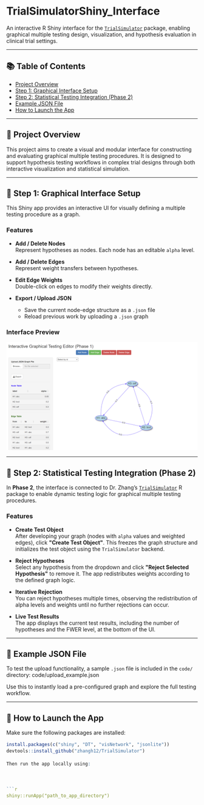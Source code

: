 # TrialSimulatorShiny_Interface

An interactive R Shiny interface for the [`TrialSimulator`](https://github.com/zhangh12/TrialSimulator) package, enabling graphical multiple testing design, visualization, and hypothesis evaluation in clinical trial settings.

---

## 📚 Table of Contents

- [Project Overview](#project-overview)
- [Step 1: Graphical Interface Setup](#step-1-graphical-interface-setup)
- [Step 2: Statistical Testing Integration (Phase 2)](#step-2-statistical-testing-integration-phase-2)
- [Example JSON File](#example-json-file)
- [How to Launch the App](#how-to-launch-the-app)

---

## 📍 Project Overview

This project aims to create a visual and modular interface for constructing and evaluating graphical multiple testing procedures. It is designed to support hypothesis testing workflows in complex trial designs through both interactive visualization and statistical simulation.

---

## 🔧 Step 1: Graphical Interface Setup

This Shiny app provides an interactive UI for visually defining a multiple testing procedure as a graph.

### Features

- **Add / Delete Nodes**  
  Represent hypotheses as nodes. Each node has an editable `alpha` level.

- **Add / Delete Edges**  
  Represent weight transfers between hypotheses.

- **Edit Edge Weights**  
  Double-click on edges to modify their weights directly.

- **Export / Upload JSON**  
  - Save the current node-edge structure as a `.json` file  
  - Reload previous work by uploading a `.json` graph

### Interface Preview

![Step 1 Graph Editor UI](images/step1_interface_screenshot.png)

---

## 🧪 Step 2: Statistical Testing Integration (Phase 2)

In **Phase 2**, the interface is connected to Dr. Zhang’s [`TrialSimulator`](https://github.com/zhangh12/TrialSimulator) R package to enable dynamic testing logic for graphical multiple testing procedures.

### Features

- **Create Test Object**  
  After developing your graph (nodes with `alpha` values and weighted edges), click **"Create Test Object"**. This freezes the graph structure and initializes the test object using the `TrialSimulator` backend.

- **Reject Hypotheses**  
  Select any hypothesis from the dropdown and click **"Reject Selected Hypothesis"** to remove it. The app redistributes weights according to the defined graph logic.

- **Iterative Rejection**  
  You can reject hypotheses multiple times, observing the redistribution of alpha levels and weights until no further rejections can occur.

- **Live Test Results**  
  The app displays the current test results, including the number of hypotheses and the FWER level, at the bottom of the UI.

---

## 📁 Example JSON File

To test the upload functionality, a sample `.json` file is included in the `code/` directory: code/upload_example.json


Use this to instantly load a pre-configured graph and explore the full testing workflow.

---

## 🚀 How to Launch the App

Make sure the following packages are installed:

```r
install.packages(c("shiny", "DT", "visNetwork", "jsonlite"))
devtools::install_github("zhangh12/TrialSimulator")

Then run the app locally using:



```r
shiny::runApp("path_to_app_directory")


